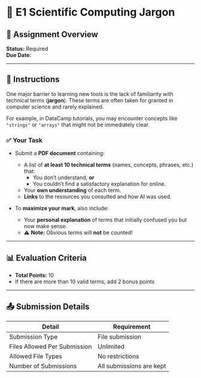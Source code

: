 # 📘 E1 Scientific Computing Jargon

## 📝 Assignment Overview

**Status:** Required  
**Due Date:** 

---

## 📌 Instructions

One major barrier to learning new tools is the lack of familiarity with technical terms (**jargon**). These terms are often taken for granted in computer science and rarely explained.

For example, in DataCamp tutorials, you may encounter concepts like `"strings"` or `"arrays"` that might not be immediately clear.

### ✅ Your Task

- Submit a **PDF document** containing:
  - A list of **at least 10 technical terms** (names, concepts, phrases, etc.) that:
    - You don’t understand, **or**
    - You couldn’t find a satisfactory explanation for online.
  - Your **own understanding** of each term.
  - **Links** to the resources you consulted and how AI was used.

- To **maximize your mark**, also include:
  - Your **personal explanation** of terms that initially confused you but now make sense.
  - ⚠️ **Note:** Obvious terms will **not** be counted!

---

## 📊 Evaluation Criteria

- **Total Points:** 10
- If there are more than 10 valid terms, add 2 bonus points

---

## 📤 Submission Details

| Detail                     | Requirement               |
|---------------------------|---------------------------|
| Submission Type           | File submission           |
| Files Allowed Per Submission | Unlimited              |
| Allowed File Types        | No restrictions           |
| Number of Submissions     | All submissions are kept  |

